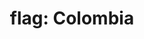 ---
layout: smileys&emotion
title: "flag: Colombia"
emoji: flag_colombia
permalink: 🇨🇴.html
image: assets/img/3moji/flag_colombia.png
---